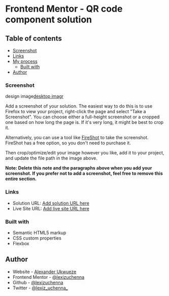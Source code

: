 # Frontend Mentor - QR code component solution

## Table of contents


  - [Screenshot](#screenshot)
  - [Links](#links)
- [My process](#my-process)
  - [Built with](#built-with)
- [Author](#author)


### Screenshot

design image[desktop imagr](./images/design_desktop.jpg)

Add a screenshot of your solution. The easiest way to do this is to use Firefox to view your project, right-click the page and select "Take a Screenshot". You can choose either a full-height screenshot or a cropped one based on how long the page is. If it's very long, it might be best to crop it.

Alternatively, you can use a tool like [FireShot](https://getfireshot.com/) to take the screenshot. FireShot has a free option, so you don't need to purchase it. 

Then crop/optimize/edit your image however you like, add it to your project, and update the file path in the image above.

**Note: Delete this note and the paragraphs above when you add your screenshot. If you prefer not to add a screenshot, feel free to remove this entire section.**

### Links

- Solution URL: [Add solution URL here](https://your-solution-url.com)
- Live Site URL: [Add live site URL here](https://qr-code-alexander)


### Built with

- Semantic HTML5 markup
- CSS custom properties
- Flexbox

## Author

- Website - [Alexander Ukwueze](https://alexander-ukwueze.netlify.app)
- Frontend Mentor - [@lexizuchenna](https://www.frontendmentor.io/profile/lexizuchenna)
- Github - [@lexizuchenna](https://www.github.com/lexizuchenna)
- Twitter - [@lexiz_uchenna_](https://www.twitter.com/lexiz_uchenna_)